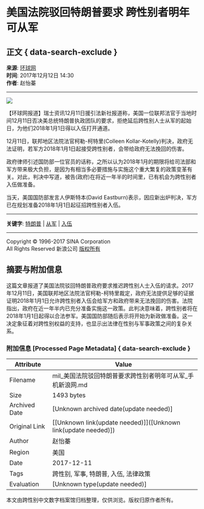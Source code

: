 # 美国法院驳回特朗普要求 跨性别者明年可从军

## 正文 { data-search-exclude }


**来源**: [环球网](http://www.huanqiu.com/)  
**时间**: 2017年12月12日 14:30  
**作者**: 赵怡蓁  

---

![](https://beacon.sina.com.cn/a.gif?noScript)

【环球网报道】瑞士资讯12月11日援引法新社报道称，美国一位联邦法官于当地时间12月11日否决美总统特朗普执政团队的要求，拒绝延后跨性别人士从军的起始日，为他们2018年1月1日得以入伍打开通道。

12月11日，联邦地区法院法官柯勒-柯特里(Colleen Kollar-Kotelly)判决，政府无法证明，若军方2018年1月1日起接受跨性别者，会带给政府无法挽回的伤害。

政府律师引述国防部一位官员的话称，之所以认为2018年1月的期限将给司法部和军方带来极大负担，是因为有相当多必要措施与实施这个重大繁复的政策变革有关。对此，判决中写道，被告(政府)在将近一年半的时间里，已有机会为跨性别者入伍做准备。

当天，美国国防部发言人伊斯特本(David Eastburn)表示，因应新出炉判决，军方已在规划准备2018年1月1日起征招跨性别者入伍。

---

**关键字**: [特朗普](http://tags.news.sina.com.cn/特朗普) | [从军](http://tags.news.sina.com.cn/从军) | [入伍](http://tags.news.sina.com.cn/入伍)

---

Copyright © 1996-2017 SINA Corporation  
All Rights Reserved 新浪公司 [版权所有](https://corp.sina.com.cn/chn/copyright.html)

## 摘要与附加信息

<!-- tcd_abstract -->
这篇文章报道了美国法院驳回特朗普政府要求推迟跨性别人士入伍的请求。2017年12月11日，美国联邦地区法院法官柯勒-柯特里裁定，政府无法提供足够的证据证明2018年1月1日允许跨性别者入伍会给军方和政府带来无法挽回的伤害。法院指出，政府在近一年半内已充分准备实施这一政策。此判决意味着，跨性别者将在2018年1月1日起得以合法参军。美国国防部随后表示将开始为新政做准备。这一决定象征着对跨性别权益的支持，也显示出法律在性别与军事政策之间的复杂关系。
<!-- tcd_abstract_end -->

### 附加信息 [Processed Page Metadata] { data-search-exclude }

| Attribute       | Value                                  |
|-----------------|----------------------------------------|
| Filename        | mil_美国法院驳回特朗普要求跨性别者明年可从军_手机新浪网.md                             |
| Size            | 1493 bytes                           |
| Archived Date   | [Unknown archived date(update needed)]                             |
| Original Link   | [[Unknown link(update needed)]]([Unknown link(update needed)])                       |
| Author          | 赵怡蓁                               |
| Region          | 美国                               |
| Date            | 2017-12-11                                 |
| Tags            | 跨性别, 军事, 特朗普, 入伍, 法律政策                                 |
| Evaluation            | [Unknown type(update needed)]                                 |
<!-- tcd_table_end -->

本文由跨性别中文数字档案馆归档整理，仅供浏览。版权归原作者所有。
